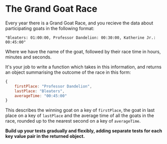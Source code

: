 # The Grand Goat Race

Every year there is a Grand Goat Race, and you recieve the data about participating goats in the following format:

`"Bleaters: 01:00:00, Professor Dandelion: 00:30:00, Katherine Jr.: 00:45:00"`

Where we have the name of the goat, followed by their race time in hours, minutes and seconds.

It's your job to write a function which takes in this information, and returns an object summarising the outcome of the race in this form:

```js
{
    firstPlace: "Professor Dandelion",
    lastPlace: "Bleaters",
    averageTime: "00:45:00"
}
```

This describes the winning goat on a key of `firstPlace`, the goat in last place on a key of `lastPlace` and the average time of all the goats in the race, rounded up to the nearest second on a key of `averageTime`. 

**Build up your tests gradually and flexibly, adding separate tests for each key value pair in the returned object.**



